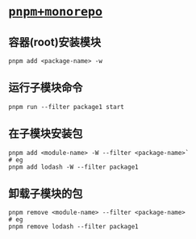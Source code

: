 # [`pnpm+monorepo`](/)

## 容器(root)安装模块

```shell
pnpm add <package-name> -w
```

## 运行子模块命令

```shell
pnpm run --filter package1 start
```

## 在子模块安装包

```shell
pnpm add <module-name> -W --filter <package-name>`
# eg
pnpm add lodash -W --filter package1
```

## 卸载子模块的包

```shell
pnpm remove <module-name> --filter <package-name>
# eg
pnpm remove lodash --filter package1
```